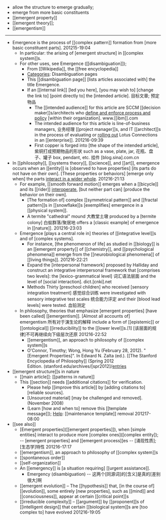 - allow the structure to emerge gradually;
- emerge from more basic constituents
- [[emergent property]]
- [[emergent theory]];
- [[emergentism]]
- ---
- Emergence is the process of [[complex pattern]] formation from [more basic constituent parts].
201215-19:04
    - In particular: the arising of [emergent structure] in [[complex system]]s.
    - For other uses, see Emergence ([[disambiguation]]); 
        - From [[Wikipedia]], the [[free encyclopedia]]
        - [Categories]([[category]]): Disambiguation pages
        - This [[disambiguation page]] [lists articles associated with] the title Emergence.
        - If an [[internal link]] [led you here], [you may wish to] [change the link to] [point directly to] the [intended article]. 目标文章; 预定物品
            - The [[intended audience]] for this article are SCCM [[decision maker]]s/architects who [define and enforce process and policy](((0hQ7TXJAL))) [within their organization]. www.[[ibm]].com
            - The intended audience for this article is line-of-business managers, 业务经理 [[project manager]]s, and IT [[architect]]s in the process of evaluating or [rolling out](((mXbIw32W8))) Lotus Connections in an [[enterprise]]. 
201216-09:39
            - First copper is forged into [the shape of the intended article], 紫铜打成预期物品的形状 such as a vase, plate, jar, 花瓶、盘子、罐子 box, pendant, etc. 挂件 [blog.sina].com.cn
- In [[philosophy]], [[systems theory]], [[science]], and [[art]], emergence occurs when an [[entity]] is [observed to have properties] [its parts do not have on their own]. [These properties or behaviors] [emerge only when] the parts [interact in a wider whole](((2ERIl2IZu))). 
201216-21:13
    - For example, [[smooth forward motion]] emerges when a [[bicycle]] and its [[rider]] [interoperate](((-6VxnlLvK))), [but neither part can] [produce the behavior on their own].
        - [The formation of] complex [[symmetrical pattern]] and [[fractal pattern]]s in [[snowflake]]s [exemplifies] emergence in a [[physical system]].
        - A termite "cathedral" mound 大教堂土墩 produced by a [termite colony] 白蚁群落/聚居地 offers a [classic example] of emergence in [[nature]].
201216-23:03
    - Emergence [plays a central role in] theories of [[integrative level]]s and of [complex systems].
        - For instance, [the phenomenon of life] as studied in [[biology]] is an [[emergent property]] of [[chemistry]], and [[psychological phenomena]] emerge from the [[neurobiological phenomena]] of [[living things]].
201216-22:21
        - Expand the [interpersonal framework] proposed by Halliday and construct an integrative interpersonal framework that [comprises two levels]: the [lexico-grammatical level] 词汇语法层面 and the level of [social interaction]. dict.[cnki].net
        - Methods Thirty [preschool children] who received [sensory integration treatment] 感觉综合训练 were investigated with sensory integrative test scales 统合能力评定 and their [blood lead levels] were tested. 血铅测定
    - In philosophy, theories that emphasize [emergent properties] [have been called] [[emergentism]]. [Almost all accounts of] emergentism 所有对于演生论的解释 include a form of [[epistemic]] or [[ontological]] [[irreducibility]] to the [[lower level]]s.[1] [该层面的规律]不可再继续向下级层次还原
201216-22:52
        - [[emergentism]], an approach to philosophy of [[complex system]]s
        - O'Connor, Timothy; Wong, Hong Yu (February 28, 2012). "[Emergent Properties]". In Edward N. Zalta (ed.). [[The Stanford Encyclopedia of Philosophy]] (Spring 2012 Edition. (stanford.edu/archives/[spr2012]/[entries]([[entry]]/properties-emergent/)
- [[emergent structure]]s in nature
    - [[main article]]: [[patterns in nature]]
    - This [[section]] needs [[additional citations]] for verification.
        - Please help [[improve this article]] by [adding citations to] [reliable sources].
        - [Unsourced material] [may be challenged and removed]. (November 2008)
        - (Learn [how and when to] remove this [[template message]]); [Help]([[help]]): [[maintenance template]] removal
201217-08:00
- [[see also]]
    - [Emergent properties]([[emergent properties]]), when [simple entities] interact to produce more [complex ones]([complex entity]); -- [emergent properties] and [[emergent process]]es -- [涌现性质]; [生态学]特性 
201216-17:17
    - [[emergentism]], an approach to philosophy of [[complex system]]s
    - [[spontaneous order]] 
    - [[self-organization]]
    - An [[emergency]] is [a situation requiring] [[urgent assistance]].
        - Emergency (disambiguation) -- 这两个[同源词]的[含义]是真的[差别很大]啊
    - [[emergent evolution]] – The [[hypothesis]] that, [in the course of] [[evolution]], some entirely [new properties], such as [[mind]] and [[consciousness]], appear at certain [[critical point]]s
    - [[irreducible complexity]] – [[argument]] by [[proponent]]s of [[intelligent design]] that certain [[biological system]]s are [too complex to] have evolved
201216-19:05
